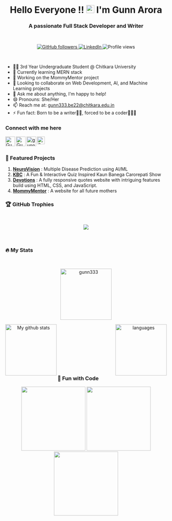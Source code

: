 <h1 align="center">Hello Everyone !! <img src="https://media.giphy.com/media/hvRJCLFzcasrR4ia7z/giphy.gif" width="25px"> I'm Gunn Arora</h1>
<h3 align="center">A passionate Full Stack Developer and Writer</h3>
<br>

<p align="center">
  <a href="https://github.com/gunn333">
    <img src="https://img.shields.io/github/followers/gunn333?label=follow&style=social" alt="GitHub followers">
  </a>
  <a href="https://www.linkedin.com/in/gunn-arora-3a0a9b291/">
    <img src="https://img.shields.io/badge/-Gunn%20Arora-blue?style=flat-square&logo=Linkedin&logoColor=white" alt="LinkedIn">
  </a>
  <img src="https://komarev.com/ghpvc/?username=gunn333&label=Visitors&color=blue&style=plastic" alt="Profile views">
</p>

<br>

- 👨‍💻 3rd Year Undergraduate Student @ Chitkara University
- 🌱 Currently learning MERN stack
- 💼 Working on the MommyMentor project
- 👯 Looking to collaborate on Web Development, AI, and Machine Learning projects
- 💬 Ask me about anything, I'm happy to help!
- 😄 Pronouns: She/Her
- 📫 Reach me at: gunn333.be22@chitkara.edu.in
- ⚡ Fun fact: Born to be a writer✍🏻, forced to be a coder👩🏻‍💻

### Connect with me here

<a href="https://www.linkedin.com/in/gunn-arora-3a0a9b291/">
<img align="left" alt="Gunn Arora | Linkedin" width="30px" src="https://img.icons8.com/color/48/000000/linkedin.png"/>
</a>

<a href="[https://x.com/GunnArora1904?t=3hpgY6E126YOn8p3bq2WXw&s=09](https://x.com/GunnArora1904?t=3hpgY6E126YOn8p3bq2WXw&s=09)">
<img align="left" alt="Gunn Arora | Twitter" width="30px" src="https://img.icons8.com/color/48/000000/twitter.png" />
</a> 

<a href="https://www.instagram.com/gunn.arora23496/">
<img align="left" alt="gunn.arora23496 | Instagram" width="30px" src="https://img.icons8.com/fluent/48/000000/instagram-new.png" />
</a>

<a href="https://leetcode.com/u/gunn333be/">
<img align="left" alt="Gunn Arora | Leetcode" width="24px" src="https://cdn.iconscout.com/icon/free/png-512/leetcode-3628885-3030025.png" />
</a>

<br><br>

### 🌟 Featured Projects

1. **[NeuroVision](https://multiple-disease-prediction-apse-aiml.streamlit.app/)** : Multiple Disease Prediction using AI/ML
2. **[KBC](https://gracygulati7.github.io/KBC/)** : A Fun & Interactive Quiz Inspired Kaun Banega Carorepati Show
3. **[Devotions](https://gracygulati7.github.io/DEVOTIONS/)** : A fully responsive quotes website with intriguing features build using HTML, CSS, and JavaScript.
4. **[MommyMentor](https://gunn333.github.io/MommyMentor/)** : A website for all future mothers

### 🏆 GitHub Trophies
<br>

<p align="center">
  <img src="https://github-profile-trophy.vercel.app/?username=gunn333&theme=onedark&row=1&column=6" />
</p>

<br>

### 🔥 My Stats

<br>

<p align="center">
<img height="160"  src="https://github-readme-streak-stats.herokuapp.com/?user=gunn333&theme=tokyonight" alt="gunn333"/> </p>

<p align="center">
<img align="left" src="https://github-readme-stats.vercel.app/api?username=gunn333&show_icons=true&theme=tokyonight" alt="My github stats" height="160"/></p>

<p align="center">
<img align="right" height= "160" src="https://github-readme-stats.vercel.app/api/top-langs/?username=gunn333&layout=compact&theme=tokyonight" alt="languages"/> 
</p>

<br><br><br><br><br><br><br><br>

### 🎨 Fun with Code

<p align="center">
  <img src="https://media.giphy.com/media/QpVUMRUJGokfqXyfa1/giphy.gif" width="200"/>
  <img src="https://media.giphy.com/media/Ll22OhMLAlVDb8UQWe/giphy.gif" width="200"/>
  <img src="https://media.giphy.com/media/3og0IPMezpcQAj8ZVu/giphy.gif" width="200"/>
</p>
